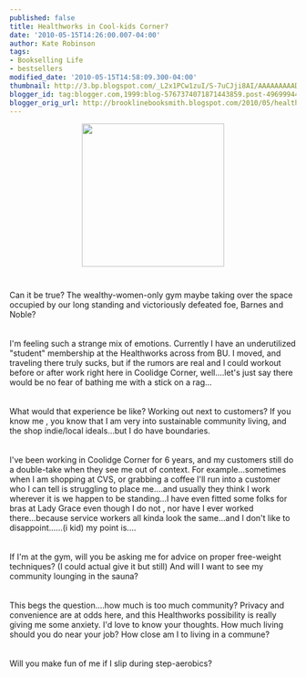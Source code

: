 ```yaml
---
published: false
title: Healthworks in Cool-kids Corner?
date: '2010-05-15T14:26:00.007-04:00'
author: Kate Robinson
tags:
- Bookselling Life
- bestsellers
modified_date: '2010-05-15T14:58:09.300-04:00'
thumbnail: http://3.bp.blogspot.com/_L2x1PCw1zuI/S-7uCJji8AI/AAAAAAAAAD4/Bkhtdct4Vyw/s72-c/3221820358_6bcd8f8224.jpg
blogger_id: tag:blogger.com,1999:blog-5767374071871443859.post-4969994487385671945
blogger_orig_url: http://brooklinebooksmith.blogspot.com/2010/05/healthworks-in-cool-kids-corner.html
---
```


<a href="http://3.bp.blogspot.com/_L2x1PCw1zuI/S-7uCJji8AI/AAAAAAAAAD4/Bkhtdct4Vyw/s1600/3221820358_6bcd8f8224.jpg"><img style="TEXT-ALIGN: center; MARGIN: 0px auto 10px; WIDTH: 250px; DISPLAY: block; HEIGHT: 251px; CURSOR: hand" id="BLOGGER_PHOTO_ID_5471572317993889794" border="0" alt="" src="http://3.bp.blogspot.com/_L2x1PCw1zuI/S-7uCJji8AI/AAAAAAAAAD4/Bkhtdct4Vyw/s320/3221820358_6bcd8f8224.jpg" /></a><br /><div>Can it be true? The wealthy-women-only gym maybe taking over the space occupied by our long standing and victoriously defeated foe, Barnes and Noble?</div><br /><div></div><br /><div>I'm feeling such a strange mix of emotions. Currently I have an underutilized "student" membership at the <span id="SPELLING_ERROR_0" class="blsp-spelling-error">Healthworks</span> across from BU. I moved, and traveling there truly sucks, but if the rumors are real and I could workout before or after work right here in Coolidge Corner, well....let's just say there would be no fear of bathing me with a stick on a rag...</div><br /><div></div><br /><div>What would that experience be like? Working out next to customers? If you know me , you know that I am very into sustainable community living, and the shop indie/local ideals...but I do have boundaries.</div><br /><div></div><br /><div>I've been working in Coolidge Corner for 6 years, and my customers still do a double-take when they see me out of context. For example...sometimes when I am shopping at <span id="SPELLING_ERROR_1" class="blsp-spelling-error">CVS</span>, or grabbing a coffee I'll run into a customer who I can tell is struggling to place me....and usually they think I work wherever it is we happen to be standing...I have even fitted some folks for bras at Lady Grace even though I do not , nor have I ever worked there...because service workers all kinda look the same...and I don't like to <span id="SPELLING_ERROR_2" class="blsp-spelling-corrected">disappoint</span>......(i kid) my point is....</div><br /><div></div><br /><div>If I'm at the gym, will you be asking me for advice on proper free-weight techniques? (I could actual give it but still) And will I want to see my community lounging in the sauna?</div><br /><div></div><br /><div>This begs the question....how much is too much community? Privacy and convenience are at odds here, and this <span id="SPELLING_ERROR_3" class="blsp-spelling-error">Healthworks</span> possibility is really giving me some anxiety. I'd love to know your thoughts. How much living should you do near your job? How close am I to living in a commune?</div><br /><div></div><br /><div>Will you make fun of me if I slip during step-aerobics?</div><br /><div></div><br /><div></div><br /><div></div><br /><div></div>